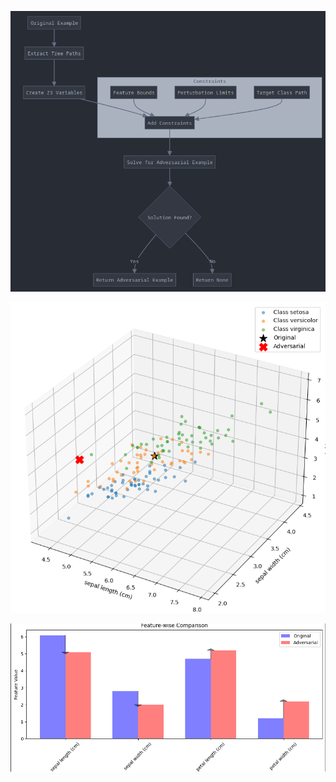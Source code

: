 <p align="center">
  <img src="/plan.png">
 
</p>


<p align="center">
  <img src="/3d-plot.png">
 
</p>


<p align="center">
  <img src="/feature-wise-comparision.png">
 
</p>

 
